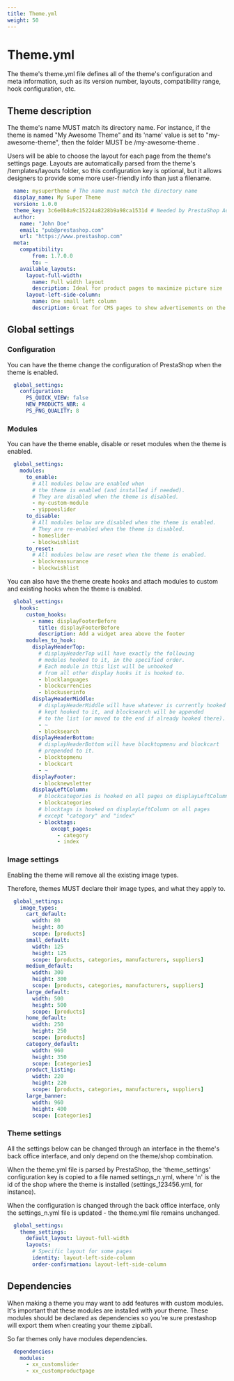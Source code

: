 ```yaml
---
title: Theme.yml
weight: 50
---
```


# Theme.yml

The theme's theme.yml file defines all of the theme's configuration and meta information, such as its version number, layouts, compatibility range, hook configuration, etc.

## Theme description

The theme's name MUST match its directory name. For instance, if the theme is named "My Awesome Theme" and its 'name' value is set to "my-awesome-theme", then the folder MUST be /my-awesome-theme .

Users will be able to choose the layout for each page from the theme's settings page. Layouts are automatically parsed from the theme's /templates/layouts folder, so this configuration key is optional, but it allows designers to provide some more user-friendly info than just a filename.

```yaml
  name: mysupertheme # The name must match the directory name
  display_name: My Super Theme
  version: 1.0.0
  theme_key: 3c6e0b8a9c15224a8228b9a98ca1531d # Needed by PrestaShop Addons
  author:
    name: "John Doe"
    email: "pub@prestashop.com"
    url: "https://www.prestashop.com"
  meta:
    compatibility:
        from: 1.7.0.0
        to: ~
    available_layouts:
      layout-full-width:
        name: Full width layout
        description: Ideal for product pages to maximize picture size
      layout-left-side-column:
        name: One small left column
        description: Great for CMS pages to show advertisements on the side
```

## Global settings


### Configuration

You can have the theme change the configuration of PrestaShop when the theme is enabled.

```yaml
  global_settings:
    configuration:
      PS_QUICK_VIEW: false
      NEW_PRODUCTS_NBR: 4
      PS_PNG_QUALITY: 8
```

### Modules

You can have the theme enable, disable or reset modules when the theme is enabled.

```yaml
  global_settings:
    modules:
      to_enable:
        # All modules below are enabled when
        # the theme is enabled (and installed if needed).
        # They are disabled when the theme is disabled.
        - my-custom-module
        - yippeeslider
      to_disable:
        # All modules below are disabled when the theme is enabled.
        # They are re-enabled when the theme is disabled.
        - homeslider
        - blockwishlist
      to_reset:
        # All modules below are reset when the theme is enabled.
        - blockreassurance
        - blockwishlist
```

You can also have the theme create hooks and attach modules to custom and existing hooks when the theme is enabled.

```yaml
  global_settings:
    hooks:
      custom_hooks:
        - name: displayFooterBefore
          title: displayFooterBefore
          description: Add a widget area above the footer
      modules_to_hook:
        displayHeaderTop:
          # displayHeaderTop will have exactly the following
          # modules hooked to it, in the specified order.
          # Each module in this list will be unhooked
          # from all other display hooks it is hooked to.
          - blocklanguages
          - blockcurrencies
          - blockuserinfo
        displayHeaderMiddle:
          # displayHeaderMiddle will have whatever is currently hooked to it
          # kept hooked to it, and blocksearch will be appended
          # to the list (or moved to the end if already hooked there).
          - ~
          - blocksearch
        displayHeaderBottom:
          # displayHeaderBottom will have blocktopmenu and blockcart
          # prepended to it.
          - blocktopmenu
          - blockcart
          - ~
        displayFooter:
          - blocknewsletter
        displayLeftColumn:
          # blockcategories is hooked on all pages on displayLeftColumn
          - blockcategories
          # blocktags is hooked on displayLeftColumn on all pages
          # except "category" and "index"
          - blocktags:
              except_pages:
                - category
                - index
```

### Image settings

Enabling the theme will remove all the existing image types.

Therefore, themes MUST declare their image types, and what they apply to.

```yaml
  global_settings:
    image_types:
      cart_default:
        width: 80
        height: 80
        scope: [products]
      small_default:
        width: 125
        height: 125
        scope: [products, categories, manufacturers, suppliers]
      medium_default:
        width: 300
        height: 300
        scope: [products, categories, manufacturers, suppliers]
      large_default:
        width: 500
        height: 500
        scope: [products]
      home_default:
        width: 250
        height: 250
        scope: [products]
      category_default:
        width: 960
        height: 350
        scope: [categories]
      product_listing:
        width: 220
        height: 220
        scope: [products, categories, manufacturers, suppliers]
      large_banner:
        width: 960
        height: 400
        scope: [categories]
```

### Theme settings

All the settings below can be changed through an interface in the theme's back office interface, and only depend on the theme/shop combination.

When the theme.yml file is parsed by PrestaShop, the 'theme_settings' configuration key is copied to a file named settings_n.yml, where 'n' is the id of the shop where the theme is installed (settings_123456.yml, for instance).

When the configuration is changed through the back office interface, only the settings_n.yml file is updated - the theme.yml file remains unchanged.

```yaml
  global_settings:
    theme_settings:
      default_layout: layout-full-width
      layouts:
        # Specific layout for some pages
        identity: layout-left-side-column
        order-confirmation: layout-left-side-column
```

## Dependencies

When making a theme you may want to add features with custom modules. It's important that these modules
are installed with your theme. These modules should be declared as dependencies so you're sure prestashop
will export them when creating your theme zipball.

So far themes only have modules dependencies.

```yaml
  dependencies:
    modules:
      - xx_customslider
      - xx_customproductpage
```
